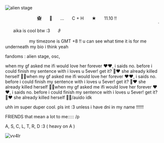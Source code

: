 ![alien stage](https://github.com/user-attachments/assets/1c82ba0d-2ca7-469b-ba72-94e27b18b8bd)ㅤ

ㅤㅤㅤㅤㅤㅤㅤㅤ✿⃞ㅤㅤ🎐ㅤㅤ…ㅤㅤC + Hㅤㅤ★ㅤㅤ11.10 !!ㅤㅤㅤㅤㅤㅤㅤㅤㅤㅤㅤㅤㅤㅤㅤㅤㅤㅤㅤㅤㅤㅤㅤㅤㅤㅤㅤㅤㅤㅤㅤㅤㅤㅤㅤㅤㅤㅤ
ㅤㅤㅤㅤㅤㅤㅤㅤㅤㅤㅤ˙ㅤㅤaika is cool btw :3ㅤㅤ𝜗

ㅤㅤㅤㅤㅤㅤmy timezone is GMT +8 !! u can see what time it is for me underneath my bio i think yeah

fandoms : alien stage, osc, 

 when my gf asked me ifi would love her forever ❤❤, i saids no. before i could finish my sentence with i loves u 5ever! get it? 🤣❤ she already killed herself 🙁💔when my gf asked me ifi would love her forever ❤❤, i saids no. before i could finish my sentence with i loves u 5ever! get it? 🤣❤ she already killed herself 🙁💔when my gf asked me ifi would love her forever ❤❤, i saids no. before i could finish my sentence with i loves u 5ever! get it? 🤣❤ she already killed herself 🙁💔/auido idk

uhh im super duper cool. pls int :3 unless i have dni in my name !!!!!!

FRIENDS that mean a lot to me::::: /p

A, S, C, L, T, R, D :3 ( heavy on A )

<p align="left"> <img src="https://komarev.com/ghpvc/?username=vv4lr&label=superduperawesomepeople&color=8caca8&style=flat" alt="vv4lr" /> </p>
 

 

<!--
**vv4lr/vv4lr** is a ✨ _special_ ✨ repository because its `README.md` (this file) appears on your GitHub profile.

Here are some ideas to get you started:

- 🔭 I’m currently working on ...
- 🌱 I’m currently learning ...
- 👯 I’m looking to collaborate on ...
- 🤔 I’m looking for help with ...
- 💬 Ask me about ...
- 📫 How to reach me: ...
- 😄 Pronouns: ...
- ⚡ Fun fact: ...
-->
